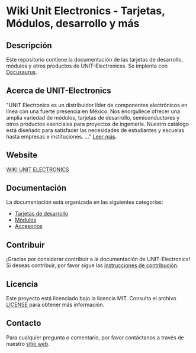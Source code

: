 # Wiki Unit Electronics - Tarjetas, Módulos, desarrollo y más

## Descripción

Este repositorio contiene la documentación de las tarjetas de desarrollo, módulos y otros productos de UNIT-Electronicss. Se implenta con [Docusaurus](https://docusaurus.io/).


## Acerca de UNIT-Electronics

"UNIT Electronics es un distribuidor líder de componentes electrónicos en línea con una fuerte presencia en México. Nos enorgullece ofrecer una amplia variedad de módulos, tarjetas de desarrollo, semiconductores y otros productos esenciales para proyectos de ingeniería. Nuestro catálogo está diseñado para satisfacer las necesidades de estudiantes y escuelas hasta empresas e instituciones. ..." [Leer más](https://uelectronics.com/la-empresa/).


## Website

[WIKI UNIT ELECTRONICS](ttps://unit-electronics-mx.github.io/wiki_uelectronics/)


## Documentación

La documentación está organizada en las siguientes categorías:

- [Tarjetas de desarrollo](docs/category/unit---development-boards)
- [Módulos](docs/category/unit---modules)
- [Accesorios](docs/category/unit---accessories)

## Contribuir

¡Gracias por considerar contribuir a la documentación de UNIT-Electronics! Si deseas contribuir, por favor sigue las [instrucciones de contribución](CONTRIBUTING.md).


## Licencia

Este proyecto está licenciado bajo la licencia MIT. Consulta el archivo [LICENSE](LICENSE) para obtener más información.

## Contacto

Para cualquier pregunta o comentario, por favor contáctanos a través de nuestro [sitio web](https://uelectronics.com/contactanos/).